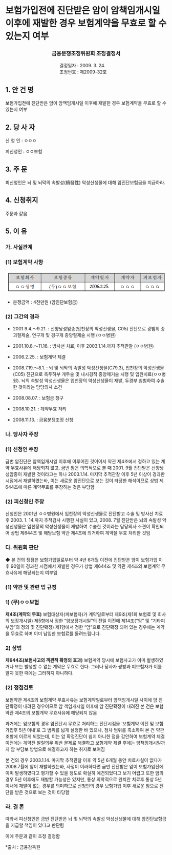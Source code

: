 # 보험가입전에 진단받은 암이 암책임개시일 이후에 재발한 경우 보험계약을 무효로 할 수 있는지 여부

 ### <center> 금융분쟁조정위원회 조정결정서</center> 

 &nbsp;&nbsp;&nbsp;&nbsp;&nbsp;&nbsp;&nbsp;&nbsp;&nbsp;&nbsp; &nbsp;&nbsp;&nbsp;&nbsp;&nbsp;&nbsp;&nbsp;&nbsp;&nbsp;&nbsp; &nbsp;&nbsp;&nbsp;&nbsp;&nbsp;&nbsp;&nbsp;&nbsp;&nbsp;&nbsp; &nbsp;&nbsp;&nbsp;&nbsp;&nbsp;&nbsp;&nbsp;&nbsp;&nbsp;&nbsp;결정일자 : 2009. 3. 24.<br>&nbsp;&nbsp;&nbsp;&nbsp;&nbsp;&nbsp;&nbsp;&nbsp;&nbsp;&nbsp; &nbsp;&nbsp;&nbsp;&nbsp;&nbsp;&nbsp;&nbsp;&nbsp;&nbsp;&nbsp; &nbsp;&nbsp;&nbsp;&nbsp;&nbsp;&nbsp;&nbsp;&nbsp;&nbsp;&nbsp; &nbsp;&nbsp;&nbsp;&nbsp;&nbsp;&nbsp;&nbsp;&nbsp;&nbsp;&nbsp;조정번호 : 제2009-32호

## 1. 안 건 명 
보험가입전에 진단받은 암이 암책임개시일 이후에 재발한 경우 보험계약을 무효로 할 수 있는지 여부

## 2. 당 사 자 
신 청 인  :  ㅇㅇㅇ

피신청인  :  ㅇㅇ보험
 

## 3. 주    문
피신청인은 뇌 및 뇌막의 속발성(續發性) 악성신생물에 대해 암진단보험금을 지급하라.  

## 4. 신청취지 
주문과 같음 

## 5. 이   유 

### 가. 사실관계 
### (1) 보험계약 사항 
![alt image](https://raw.githubusercontent.com/aijinet/bodoc-claim-contents/master/contents/images/110_1.PNG)

<!-- 
보험회사
보험종류
계약일자
계약자
피보험자
ㅇㅇ생명
(무)ㅇㅇ보험
2006.2.25.
ㅇㅇㅇ
ㅇㅇㅇ
-->
   * 분쟁금액 : 4천만원 (암진단보험금)

### (2) 그간의 경과
- 2001.9.4.～9.21. :  선양낭성암종(입천장의 악성신생물, C05) 진단으로 광범위 종괴절제술, 연구개 및 경구개 종양절제술 시행 (ㅇㅇ병원)

- 2001.10.8.～11.16. : 방사선 치료, 이후 2003.1.14.까지 추적관찰 (ㅇㅇ병원)

- 2006.2.25. : 보험계약 체결

- 2008.7.19.～8.1. : 뇌 및 뇌막의 속발성 악성신생물(C79.3), 입천장의 악성신생물(C05) 진단으로 측두하부 개두술 및 내시경적 종양제거술 시행 및 입원치료(ㅇㅇ병원). 뇌의 속발성 악성신생물은 입천장의 악성신생물이 재발, 두경부 침범하여 수술한 것이라는 담당의사 소견

- 2008.08.07. : 보험금 청구

- 2008.10.21. : 계약무효 처리
 
- 2008.11.13. : 금융분쟁조정 신청

### 나. 당사자 주장 

### (1) 신청인 주장 

금번 암진단은 암책임개시일 이후에 이루어진 것이어서 약관 제4조에서 정하고 있는 계약 무효사유에 해당되지 않고, 금번 암은 의학적으로 볼 때 2001. 9월 진단받은 선양낭성암종이 재발한 것이라고는 하나 2003.1.14. 마지막 추적관찰 이후 5년 이상이 경과한 시점에서 재발하였는바, 이는 새로운 암진단으로 보는 것이 타당한 해석이므로 상법 제644조에 따른 계약무효를 주장하는 것은 부당함  

### (2) 피신청인 주장

신청인은 2001년 ㅇㅇ병원에서 입천장의 악성신생물로 진단받고 수술 및 방사선 치료 후 2003. 1. 14.까지 추적검사 시행한 사실이 있고, 2008. 7월 진단받은 뇌의 속발성 악성신생물은 입천장의 악성신생물이 재발하여 수술한 것이라는 담당의사 소견이 확인되어 상법 제644조 및 해당보험 약관 제4조에 의거하여 계약을 무효 처리한 것임

### 다. 위원회 판단
 
◆ 본 건의 쟁점은 보험가입일로부터 약 4년 6개월 이전에 진단받은 암이 보험가입 이후 90일이 경과한 시점에서 재발한 경우가 상법 제644조 및 약관 제4조의 보험계약 무효사유에 해당되는지 여부임


### (1) 약관 및 관련 법 규정  

### 1) (무)ㅇㅇ보험

**제4조(계약의 무효)**
  보험대상자(피보험자)가 계약일로부터 제9조(제1회 보험료 및 회사의 보장개시일) 제5항에서 정한 “암보장개시일”의 전일 이전에 제14조(“암” 및 “기타피부암”의 정의 및 진단확정) 제1항에서 정한 “암”으로 진단확정 되어 있는 경우에는 계약을 무효로 하며 이미 납입한 보험료를 돌려드립니다. 

### 2) 상법
  
  **제644조(보험사고의 객관적 확정의 효과)**
  보험계약 당시에 보험사고가 이미 발생하였거나 또는 발생할 수 없는 계약은 무효로 한다. 그러나 당사자 쌍방과 피보험자가 이를 알지 못한 때에는 그러하지 아니하다.
   
### (2) 쟁점검토  

보험약관 제4조의 보험계약 무효사유는 보험계약일로부터 암책임개시일 사이에 암 진단확정이 내려진 경우이므로 암 책임개시일 이후에 암 진단확정이 내려진 본 건은 보험약관 제4조의 보험계약 무효사유에 해당되지 않음

과거에는 암보험의 경우 암진단시 무효로 처리하는 진단시점을 ‘보험계약 이전 및 보험가입후 5년 이내’로 그 범위를 넓게 설정한 바 있으나, 점차 범위를 축소하여 본 건 약관조항에 이르게 되었는데, 이는 암 확정진단이 쉽지 아니한 점을 감안하여 보험계약 체결이전에는 계약전 알릴의무 위반 문제로 해결하고 보험계약 체결 후에는 암책임개시일까지 암 부담보 방법으로 해결하고자 하는 취지로 보여짐

본 건의 경우 2003.1.14. 마지막 추적관찰 이후 약 5년 6개월 동안 치료사실이 없다가 2008.7월에 암이 재발하였는바, 사정이 이러하다면 금번 진단받은 암이 보험가입전에 이미 발생하였다고 평가할 수 있을 정도로 확실히 예견되었다고 보기 어렵고 또한 암의 경우 5년 이후에도 재발할 가능성은 있지만, 통상 의학적으로 완치란 치료후 통상 5년 이내에 재발이 없는 경우를 의미하므로 신청인의 경우 보험가입 이후 새로운 암으로 진단을 받은 것으로 보는 것이 타당함

### 라. 결 론

따라서 피신청인은 금번 진단받은 뇌 및 뇌막의 속발성 악성신생물에 대해 암진단보험금을 지급할 책임이 있다고 판단됨

이에 주문과 같이 조정 결정함  

*출처 : 금융감독원